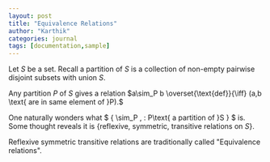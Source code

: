 ```yaml
---
layout: post
title: "Equivalence Relations"
author: "Karthik"
categories: journal
tags: [documentation,sample]
---
```


Let $S$ be a set. Recall a partition of $S$ is a collection of non-empty pairwise disjoint subsets with union $S$. 

Any partition $P$ of $S$ gives a relation $a\sim_P b \overset{\text{def}}{\iff} (a,b \text{ are in same element of }P).$

One naturally wonders what $ \{ \sim_P \, : P\text{ a partition of }S \} $ is. Some thought reveals it is $\{ \text{reflexive, symmetric, transitive relations on } S \}$. 

Reflexive symmetric transitive relations are traditionally called "Equivalence relations". 
